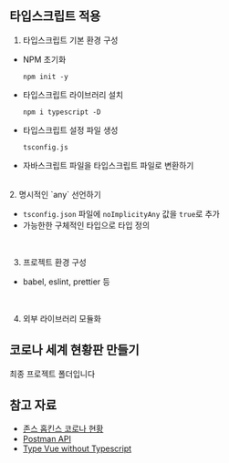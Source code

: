 ## 타입스크립트 적용

1. 타입스크립트 기본 환경 구성

- NPM 초기화

  `npm init -y`

* 타입스크립트 라이브러리 설치

  `npm i typescript -D`

- 타입스크립트 설정 파일 생성

  `tsconfig.js`

- 자바스크립트 파일을 타입스크립트 파일로 변환하기

<br/>
2. 명시적인 `any` 선언하기

- `tsconfig.json` 파일에 `noImplicityAny` 값을 `true`로 추가
- 가능한한 구체적인 타입으로 타입 정의

<br/>

3. 프로젝트 환경 구성

- babel, eslint, prettier 등

<br/>

4. 외부 라이브러리 모듈화

## 코로나 세계 현황판 만들기

최종 프로젝트 폴더입니다

## 참고 자료

- [존스 홉킨스 코로나 현황](https://www.arcgis.com/apps/opsdashboard/index.html#/bda7594740fd40299423467b48e9ecf6)
- [Postman API](https://documenter.getpostman.com/view/10808728/SzS8rjbc?version=latest#27454960-ea1c-4b91-a0b6-0468bb4e6712)
- [Type Vue without Typescript](https://blog.usejournal.com/type-vue-without-typescript-b2b49210f0b)
